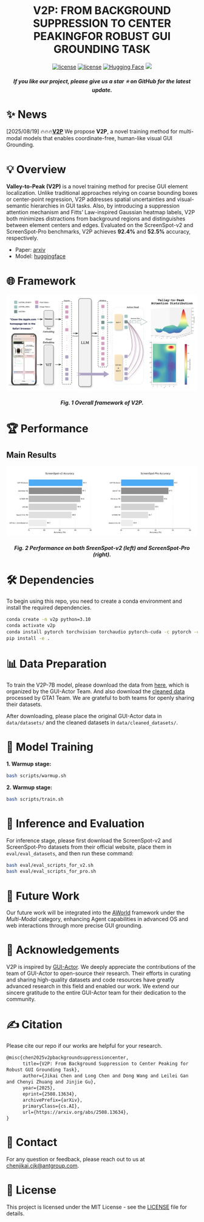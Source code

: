 <h1 align="center">V2P: FROM BACKGROUND SUPPRESSION TO CENTER PEAKINGFOR ROBUST GUI GROUNDING TASK</h1>

<div align="center">
<a href="./LICENSE"><img src="https://img.shields.io/badge/Code_License-MIT-blue" alt="license"></a>
<a href="./LICENSE"><img src="https://img.shields.io/badge/Model_License-MIT-blue" alt="license"></a>
<a href="https://huggingface.co/Minstrel54524/V2P-7B"><img alt="Hugging Face" src="https://img.shields.io/badge/%F0%9F%A4%97%20Hugging%20Face-FFCC00"></a>
<a href="https://arxiv.org/abs/2508.13634" target="_blank"><img src=https://img.shields.io/badge/arXiv-b5212f.svg?logo=arxiv></a>
</div>

<h5 align="center"> If you like our project, please give us a star ⭐ on GitHub for the latest update.</h5>


# ✨ News

[2025/08/19] 🔥🔥🔥[**V2P**](https://github.com/inclusionAI/AgenticLearning/blob/main/V2P/README.md) We propose **V2P**, a novel training method for multi-modal models that enables coordinate-free, human-like visual GUI Grounding.

# 💡 Overview

**Valley-to-Peak (V2P)** is a novel training method for precise GUI element localization. Unlike traditional approaches relying on coarse bounding boxes or center-point regression, V2P addresses spatial uncertainties and visual-semantic hierarchies in GUI tasks. Also, by introducing a suppression attention mechanism and Fitts’ Law-inspired Gaussian heatmap labels, V2P both minimizes distractions from background regions and distinguishes between element centers and edges. Evaluated on the ScreenSpot-v2 and ScreenSpot-Pro benchmarks, V2P achieves **92.4%** and **52.5%** accuracy, respectively.

- Paper: [arxiv](https://arxiv.org/abs/2508.13634)
- Model: [huggingface](https://huggingface.co/Minstrel54524/V2P-7B)

<!-- - Model: [huggingface](加入huggingface链接)
- Dataset: [DATA](加入huggingface链接) -->

# 🌐 Framework

![V2P-framework](assets/main.png)

<h5 align="center"> Fig. 1 Overall framework of V2P.</h5>

# 🏆 Performance

## Main Results

![V2P-result](assets/results.png)

<h5 align="center">Fig. 2 Performance on both SreenSpot-v2 (left) and ScreenSpot-Pro (right).</h5>

# 🛠 Dependencies

To begin using this repo, you need to create a conda environment and install the required dependencies.

```bash
conda create -n v2p python=3.10
conda activate v2p
conda install pytorch torchvision torchaudio pytorch-cuda -c pytorch -c nvidia
pip install -e .
```

# 📊 Data Preparation

To train the V2P-7B model, please download the data from [here](https://huggingface.co/datasets/cckevinn/GUI-Actor-Data), which is organized by the GUI-Actor Team. And also download the [cleaned data](https://github.com/Yan98/GTA1/tree/main/preprocessing) processed by GTA1 Team. We are grateful to both teams for openly sharing their datasets.

After downloading, please place the original GUI-Actor data in `data/datasets/` and the cleaned datasets in `data/cleaned_datasets/`.

# 🚀 Model Training

**1. Warmup stage:**

```bash
bash scripts/warmup.sh
```

**2. Warmup stage:**

```bash
bash scripts/train.sh
```

# 💯 Inference and Evaluation

For inference stage, please first download the ScreenSpot-v2 and ScreenSpot-Pro datasets from their official website, place them in `eval/eval_datasets`, and then run these command:

```bash
bash eval/eval_scripts_for_v2.sh
bash eval/eval_scripts_for_pro.sh
```

# 🌟 Future Work

Our future work will be integrated into the [AWorld](https://github.com/inclusionAI/AWorld) framework under the *Multi-Modal* category, enhancing Agent capabilities in advanced OS and web interactions through more precise GUI grounding.

# 🙏 Acknowledgements

V2P is inspired by [GUI-Actor](https://github.com/microsoft/GUI-Actor). We deeply appreciate the contributions of the team of GUI-Actor to open-source their research. Their efforts in curating and sharing high-quality datasets and code resources have greatly advanced research in this field and enabled our work. We extend our sincere gratitude to the entire GUI-Actor team for their dedication to the community.

# ✍️ Citation

Please cite our repo if our works are helpful for your research.

```
@misc{chen2025v2pbackgroundsuppressioncenter,
      title={V2P: From Background Suppression to Center Peaking for Robust GUI Grounding Task},
      author={Jikai Chen and Long Chen and Dong Wang and Leilei Gan and Chenyi Zhuang and Jinjie Gu},
      year={2025},
      eprint={2508.13634},
      archivePrefix={arXiv},
      primaryClass={cs.AI},
      url={https://arxiv.org/abs/2508.13634},
}
```

# 📧 Contact

For any question or feedback, please reach out to us at [chenjikai.cjk@antgroup.com](chenjikai.cjk@antgroup.com).

# 📄 License

This project is licensed under the MIT License - see the [LICENSE](LICENSE) file for details.
